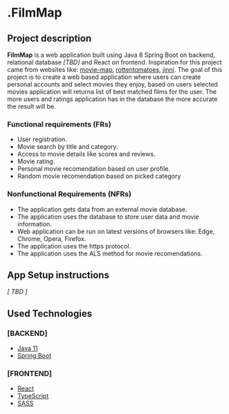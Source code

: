 # .FilmMap

## Project description
**FilmMap** is a web application built using Java 8 Spring Boot on backend, relational database *[TBD]* and React on frontend.
Inspiration for this project came from websites like: [movie-map](https://www.movie-map.com/), [rottentomatoes](https://www.rottentomatoes.com/), [jinni](http://www.jinni.com/).
The goal of this project is to create a web based application where users can create personal accounts and select movies they enjoy, based on users selected movies application will returna  list of best matched films for the user. The more users and ratings application has in the database the more accurate the result will be.

### Functional requirements (FRs)
- User registration.
- Movie search by title and category.
- Access to movie details like scores and reviews.
- Movie rating.
- Personal movie recomendation based on user profile.
- Random movie recomendation based on picked category

### Nonfunctional Requirements (NFRs)
- The application gets data from an external movie database.
- The application uses the database to store user data and movie information.
- Web application can be run on latest versions of browsers like: Edge, Chrome, Opera, Firefox.
- The application uses the https protocol.
- The application uses the ALS method for movie recomendations.

## App Setup instructions

*[ TBD ]*

## Used Technologies

### [BACKEND]
- [Java 11](https://openjdk.java.net/projects/jdk/11/)
- [Spring Boot](https://spring.io/projects/spring-boot)

### [FRONTEND]
- [React](https://reactjs.org/)
- [TypeScript](https://www.typescriptlang.org/)
- [SASS](https://sass-lang.com/)
